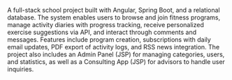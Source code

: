 A full-stack school project built with Angular, Spring Boot, and a relational database. The system enables users to browse and join fitness programs, manage activity diaries with progress tracking, receive personalized exercise suggestions via API, and interact through comments and messages. Features include program creation, subscriptions with daily email updates, PDF export of activity logs, and RSS news integration. The project also includes an Admin Panel (JSP) for managing categories, users, and statistics, as well as a Consulting App (JSP) for advisors to handle user inquiries.
